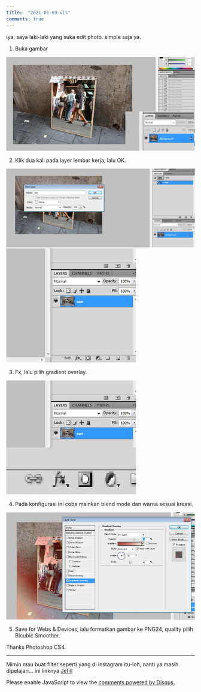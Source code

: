 ```yaml
---
title:  "2021-01-03-vis"
comments: true
---
```


iya, saya laki-laki yang suka edit photo. simple saja ya.

1. Buka gambar

<img src="_assets/img/vis/1.jpg" alt="1"></img>

2. Klik dua kali pada layer lembar kerja, lalu OK.

<img src="_assets/img/vis/2.1.jpg" alt="2.1"></img>
<img src="_assets/img/vis/2.2.jpg" alt="2.2"></img>

3. Fx, lalu pilih gradient overlay.

<img src="_assets/img/vis/3.jpg" alt="3"></img>

4. Pada konfigurasi ini coba mainkan blend mode dan warna sesuai kreasi.

<img src="_assets/img/vis/4.jpg" alt="4"></img>

5. Save for Webs & Devices, lalu formatkan gambar ke PNG24, quality pilih Bicubic Smoother.

Thanks Photoshop CS4.

---

Mimin mau buat filter seperti yang di instagram itu-loh, nanti ya masih dipelajari... ini linknya [Jefill](https://github.com/bahasalien/Jefill)

<div id="disqus_thread"></div>
<script>
    /**
    *  RECOMMENDED CONFIGURATION VARIABLES: EDIT AND UNCOMMENT THE SECTION BELOW TO INSERT DYNAMIC VALUES FROM YOUR PLATFORM OR CMS.
    *  LEARN WHY DEFINING THESE VARIABLES IS IMPORTANT: https://disqus.com/admin/universalcode/#configuration-variables    */
    /*
    var disqus_config = function () {
    this.page.url = PAGE_URL;  // Replace PAGE_URL with your page's canonical URL variable
    this.page.identifier = PAGE_IDENTIFIER; // Replace PAGE_IDENTIFIER with your page's unique identifier variable
    };
    */
    (function() { // DON'T EDIT BELOW THIS LINE
    var d = document, s = d.createElement('script');
    s.src = 'https://bahasalien.disqus.com/embed.js';
    s.setAttribute('data-timestamp', +new Date());
    (d.head || d.body).appendChild(s);
    })();
</script>
<noscript>Please enable JavaScript to view the <a href="https://disqus.com/?ref_noscript">comments powered by Disqus.</a></noscript>

